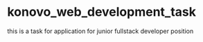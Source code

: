 # konovo_web_development_task
this is a task for application for junior fullstack developer position
